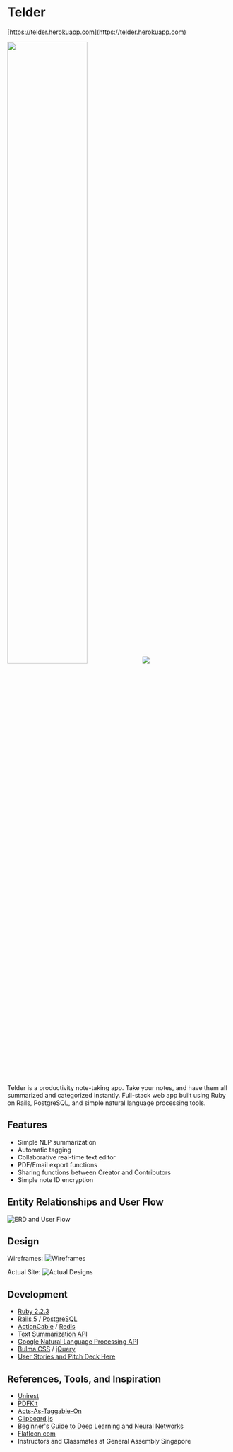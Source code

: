 # Telder

[https://telder.herokuapp.com](https://telder.herokuapp.com)

<img src="http://i.imgur.com/CiHuxJE.png?1" width="60%">

<img src="https://media.giphy.com/media/xUA7b6FSPVFuNiIyEE/giphy.gif">

Telder is a productivity note-taking app. Take your notes, and have them all summarized and categorized instantly. Full-stack web app built using Ruby on Rails, PostgreSQL, and simple natural language processing tools.

## Features
* Simple NLP summarization
* Automatic tagging
* Collaborative real-time text editor
* PDF/Email export functions
* Sharing functions between Creator and Contributors
* Simple note ID encryption

## Entity Relationships and User Flow

![ERD and User Flow](http://i.imgur.com/gRwbqKF.png)

## Design

Wireframes:
![Wireframes](http://i.imgur.com/0YYnKJV.png)

Actual Site:
![Actual Designs](http://i.imgur.com/UOX5VdY.png)

## Development
* [Ruby 2.2.3](https://www.ruby-lang.org/en/)
* [Rails 5](http://rubyonrails.org/) / [PostgreSQL](https://www.postgresql.org/)
* [ActionCable](http://edgeguides.rubyonrails.org/action_cable_overview.html) / [Redis](https://redis.io/)
* [Text Summarization API](http://textsummarization.net/text-summarization-api-document)
* [Google Natural Language Processing API](https://cloud.google.com/natural-language/)
* [Bulma CSS](http://bulma.io/) / [jQuery](https://jquery.com/)
* [User Stories and Pitch Deck Here](https://docs.google.com/presentation/d/1GZuxQmz79C-FXYJqEw-sJ5g3nyWlD2W8iNKg_elhykc/edit?usp=sharing)

## References, Tools, and Inspiration
* [Unirest](https://github.com/Mashape/unirest-ruby)
* [PDFKit](https://github.com/pdfkit/pdfkit)
* [Acts-As-Taggable-On](https://github.com/mbleigh/acts-as-taggable-on)
* [Clipboard.js](https://clipboardjs.com/)
* [Beginner's Guide to Deep Learning and Neural Networks](https://www.youtube.com/playlist?list=PLjJh1vlSEYgvZ3ze_4pxKHNh1g5PId36-)
* [FlatIcon.com](http://www.flaticon.com)
* Instructors and Classmates at General Assembly Singapore
